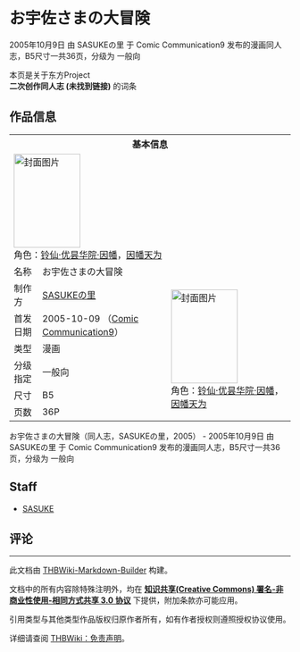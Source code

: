 # お宇佐さまの大冒険

<!-- source html: G:\repos\THBWiki-Markdown-Builder\THBWikiMarkdown\Temp\main\8\8c\ns0%3A%E3%81%8A%E5%AE%87%E4%BD%90%E3%81%95%E3%81%BE%E3%81%AE%E5%A4%A7%E5%86%92%E9%99%BA.html -->

2005年10月9日 由 SASUKEの里 于 Comic Communication9 发布的漫画同人志，B5尺寸一共36页，分级为 一般向

本页是关于东方Project  
 **二次创作同人志 (未找到链接)** 的词条
## 作品信息

<table><tbody><tr><th colspan="3">基本信息</th></tr><tr><td class="cover-artwork-mobile" colspan="2"><a href="./文件-お宇佐さまの大冒険封面.jpg.md" class="image" title="封面图片"><img alt="封面图片" src="https://upload.thwiki.cc/thumb/7/7e/%E3%81%8A%E5%AE%87%E4%BD%90%E3%81%95%E3%81%BE%E3%81%AE%E5%A4%A7%E5%86%92%E9%99%BA%E5%B0%81%E9%9D%A2.jpg/119px-%E3%81%8A%E5%AE%87%E4%BD%90%E3%81%95%E3%81%BE%E3%81%AE%E5%A4%A7%E5%86%92%E9%99%BA%E5%B0%81%E9%9D%A2.jpg" decoding="async" loading="lazy" width="119" height="168" srcset="https://upload.thwiki.cc/thumb/7/7e/%E3%81%8A%E5%AE%87%E4%BD%90%E3%81%95%E3%81%BE%E3%81%AE%E5%A4%A7%E5%86%92%E9%99%BA%E5%B0%81%E9%9D%A2.jpg/178px-%E3%81%8A%E5%AE%87%E4%BD%90%E3%81%95%E3%81%BE%E3%81%AE%E5%A4%A7%E5%86%92%E9%99%BA%E5%B0%81%E9%9D%A2.jpg 1.5x, https://upload.thwiki.cc/thumb/7/7e/%E3%81%8A%E5%AE%87%E4%BD%90%E3%81%95%E3%81%BE%E3%81%AE%E5%A4%A7%E5%86%92%E9%99%BA%E5%B0%81%E9%9D%A2.jpg/237px-%E3%81%8A%E5%AE%87%E4%BD%90%E3%81%95%E3%81%BE%E3%81%AE%E5%A4%A7%E5%86%92%E9%99%BA%E5%B0%81%E9%9D%A2.jpg 2x" data-file-width="321" data-file-height="454"></a><div class="cover-char">角色：<a href="./铃仙·优昙华院·因幡.md" title="铃仙·优昙华院·因幡">铃仙·优昙华院·因幡</a>，<a href="./因幡帝.md" title="因幡帝">因幡天为</a></div></td>
</tr><tr><td class="label">名称</td><td colspan="2"> お宇佐さまの大冒険 </td></tr><tr><td class="label">制作方</td><td><a href="./SASUKEの里.md" title="SASUKEの里">SASUKEの里</a></td><td class="cover-artwork" rowspan="6" style="min-width:168px;"><a href="./文件-お宇佐さまの大冒険封面.jpg.md" class="image" title="封面图片"><img alt="封面图片" src="https://upload.thwiki.cc/thumb/7/7e/%E3%81%8A%E5%AE%87%E4%BD%90%E3%81%95%E3%81%BE%E3%81%AE%E5%A4%A7%E5%86%92%E9%99%BA%E5%B0%81%E9%9D%A2.jpg/119px-%E3%81%8A%E5%AE%87%E4%BD%90%E3%81%95%E3%81%BE%E3%81%AE%E5%A4%A7%E5%86%92%E9%99%BA%E5%B0%81%E9%9D%A2.jpg" decoding="async" loading="lazy" width="119" height="168" srcset="https://upload.thwiki.cc/thumb/7/7e/%E3%81%8A%E5%AE%87%E4%BD%90%E3%81%95%E3%81%BE%E3%81%AE%E5%A4%A7%E5%86%92%E9%99%BA%E5%B0%81%E9%9D%A2.jpg/178px-%E3%81%8A%E5%AE%87%E4%BD%90%E3%81%95%E3%81%BE%E3%81%AE%E5%A4%A7%E5%86%92%E9%99%BA%E5%B0%81%E9%9D%A2.jpg 1.5x, https://upload.thwiki.cc/thumb/7/7e/%E3%81%8A%E5%AE%87%E4%BD%90%E3%81%95%E3%81%BE%E3%81%AE%E5%A4%A7%E5%86%92%E9%99%BA%E5%B0%81%E9%9D%A2.jpg/237px-%E3%81%8A%E5%AE%87%E4%BD%90%E3%81%95%E3%81%BE%E3%81%AE%E5%A4%A7%E5%86%92%E9%99%BA%E5%B0%81%E9%9D%A2.jpg 2x" data-file-width="321" data-file-height="454"></a><div class="cover-char">角色：<a href="./铃仙·优昙华院·因幡.md" title="铃仙·优昙华院·因幡">铃仙·优昙华院·因幡</a>，<a href="./因幡帝.md" title="因幡帝">因幡天为</a></div></td>
</tr><tr><td class="label">首发日期</td><td>2005-10-09&#160;（<a href="/展会作品列表?e=Comic+Communication%239">Comic Communication9</a>）</td></tr><tr><td class="label">类型</td><td>漫画</td></tr><tr><td class="label">分级指定</td><td>一般向</td></tr><tr><td class="label">尺寸</td><td>B5</td></tr><tr><td class="label">页数</td><td>36P</td></tr></tbody></table>

お宇佐さまの大冒険（同人志，SASUKEの里，2005） - 2005年10月9日 由 SASUKEの里 于 Comic Communication9 发布的漫画同人志，B5尺寸一共36页，分级为 一般向
## Staff
- [SASUKE](./SASUKE.md)

## 评论




---

此文档由 [THBWiki-Markdown-Builder](https://github.com/Delsin-Yu/THBWiki-Markdown-Builder) 构建。

文档中的所有内容除特殊注明外，均在 [**知识共享(Creative Commons) 署名-非商业性使用-相同方式共享 3.0 协议**](https://creativecommons.org/licenses/by-sa/3.0/deed.zh-hans) 下提供，附加条款亦可能应用。

引用类型与其他类型作品版权归原作者所有，如有作者授权则遵照授权协议使用。

详细请查阅 [THBWiki：免责声明](https://thbwiki.cc/THBWiki:%E5%85%8D%E8%B4%A3%E5%A3%B0%E6%98%8E)。

